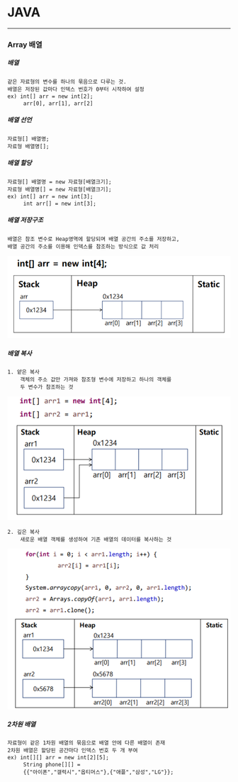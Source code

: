 

# JAVA
___________________________________________________________________________________________________________________________________________________________________________________
### Array 배열

##### 배열

	같은 자료형의 변수를 하나의 묶음으로 다루는 것.
	배열은 저장된 값마다 인덱스 번호가 0부터 시작하여 설정
	ex) int[] arr = new int[2];
		 arr[0], arr[1], arr[2]

##### 배열 선언

	자료형[] 배열명;
	자료형 배열명[];

##### 배열 할당

	자료형[] 배열명 = new 자료형[배열크기];
	자료형 배열명[] = new 자료형[배열크기];
	ex) int[] arr = new int[3];
		 int arr[] = new int[3];
		 
##### 배열 저장구조

	배열은 참조 변수로 Heap영역에 할당되며 배열 공간의 주소를 저장하고,
	배열 공간의 주소를 이용해 인덱스를 참조하는 방식으로 값 처리
![배열저장구조](/images/배열저장구조.PNG)


##### 배열 복사

	1. 얕은 복사
		객체의 주소 값만 가져와 참조형 변수에 저장하고 하나의 객체를 
		두 변수가 참조하는 것
![얕은복사](/images/얕은복사.PNG)

	2. 깊은 복사
		새로운 배열 객체를 생성하여 기존 배열의 데이터를 복사하는 것
![얕은복사](/images/깊은복사.PNG)

##### 2차원 배열

	자료형이 같은 1차원 배열의 묶음으로 배열 안에 다른 배열이 존재
	2차원 배열은 할당된 공간마다 인덱스 번호 두 개 부여
	ex) int[][] arr = new int[2][5];
		 String phone[][] = 
		 {{"아이폰","갤럭시","옵티머스"},{"애플","삼성","LG"}};

	
